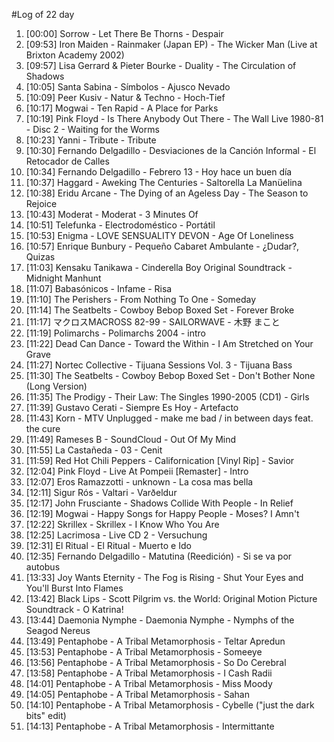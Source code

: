 #Log of 22 day

1. [00:00] Sorrow - Let There Be Thorns - Despair
1. [09:53] Iron Maiden - Rainmaker (Japan EP) - The Wicker Man (Live at Brixton Academy 2002)
1. [09:57] Lisa Gerrard & Pieter Bourke - Duality - The Circulation of Shadows
1. [10:05] Santa Sabina - Símbolos - Ajusco Nevado
1. [10:09] Peer Kusiv - Natur & Techno - Hoch-Tief
1. [10:17] Mogwai - Ten Rapid - A Place for Parks
1. [10:19] Pink Floyd - Is There Anybody Out There - The Wall Live 1980-81 - Disc 2 - Waiting for the Worms
1. [10:23] Yanni - Tribute - Tribute
1. [10:30] Fernando Delgadillo - Desviaciones de la Canción Informal - El Retocador de Calles
1. [10:34] Fernando Delgadillo - Febrero 13 - Hoy hace un buen día
1. [10:37] Haggard - Aweking The Centuries - Saltorella La Manüelina
1. [10:38] Eridu Arcane - The Dying of an Ageless Day - The Season to Rejoice
1. [10:43] Moderat - Moderat - 3 Minutes Of
1. [10:51] Telefunka - Electrodoméstico - Portátil
1. [10:53] Enigma - LOVE SENSUALITY DEVON - Age Of Loneliness
1. [10:57] Enrique Bunbury - Pequeño Cabaret Ambulante - ¿Dudar?, Quizas
1. [11:03] Kensaku Tanikawa - Cinderella Boy Original Soundtrack - Midnight Manhunt
1. [11:07] Babasónicos - Infame - Risa
1. [11:10] The Perishers - From Nothing To One - Someday
1. [11:14] The Seatbelts - Cowboy Bebop Boxed Set - Forever Broke
1. [11:17] マクロスMACROSS 82-99 - SAILORWAVE - 木野 まこと
1. [11:19] Polimarchs - Polimarchs 2004 - intro
1. [11:22] Dead Can Dance - Toward the Within - I Am Stretched on Your Grave
1. [11:27] Nortec Collective - Tijuana Sessions Vol. 3 - Tijuana Bass
1. [11:30] The Seatbelts - Cowboy Bebop Boxed Set - Don't Bother None (Long Version)
1. [11:35] The Prodigy - Their Law: The Singles 1990-2005 (CD1) - Girls
1. [11:39] Gustavo Cerati - Siempre Es Hoy - Artefacto
1. [11:43] Korn - MTV Unplugged - make me bad / in between days feat. the cure
1. [11:49] Rameses B - SoundCloud - Out Of My Mind
1. [11:55] La Castañeda - 03 - Cenit
1. [11:59] Red Hot Chili Peppers - Californication [Vinyl Rip] - Savior
1. [12:04] Pink Floyd - Live At Pompeii [Remaster] - Intro
1. [12:07] Eros Ramazzotti - unknown - La cosa mas bella
1. [12:11] Sigur Rós - Valtari - Varðeldur
1. [12:17] John Frusciante - Shadows Collide With People - In Relief
1. [12:19] Mogwai - Happy Songs for Happy People - Moses? I Amn't
1. [12:22] Skrillex - Skrillex - I Know Who You Are
1. [12:25] Lacrimosa - Live CD 2 - Versuchung
1. [12:31] El Ritual - El Ritual - Muerto e Ido
1. [12:35] Fernando Delgadillo - Matutina (Reedición) - Si se va por autobus
1. [13:33] Joy Wants Eternity - The Fog is Rising - Shut Your Eyes and You'll Burst Into Flames
1. [13:42] Black Lips - Scott Pilgrim vs. the World: Original Motion Picture Soundtrack - O Katrina!
1. [13:44] Daemonia Nymphe - Daemonia Nymphe - Nymphs of the Seagod Nereus
1. [13:49] Pentaphobe - A Tribal Metamorphosis - Teltar Apredun
1. [13:53] Pentaphobe - A Tribal Metamorphosis - Someeye
1. [13:56] Pentaphobe - A Tribal Metamorphosis - So Do Cerebral
1. [13:58] Pentaphobe - A Tribal Metamorphosis - I Cash Radii
1. [14:01] Pentaphobe - A Tribal Metamorphosis - Miss Moody
1. [14:05] Pentaphobe - A Tribal Metamorphosis - Sahan
1. [14:10] Pentaphobe - A Tribal Metamorphosis - Cybelle ("just the dark bits" edit)
1. [14:13] Pentaphobe - A Tribal Metamorphosis - Intermittante

